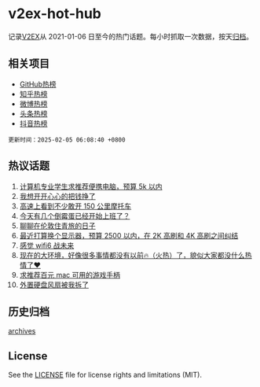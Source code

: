 # v2ex-hot-hub

 记录[V2EX](https://www.v2ex.com/)从 2021-01-06 日至今的热门话题。每小时抓取一次数据，按天[归档](archives)。
 
 ## 相关项目

- [GitHub热榜](https://github.com/lonnyzhang423/github-hot-hub)
- [知乎热榜](https://github.com/lonnyzhang423/zhihu-hot-hub)
- [微博热榜](https://github.com/lonnyzhang423/weibo-hot-hub)
- [头条热榜](https://github.com/lonnyzhang423/toutiao-hot-hub)
- [抖音热榜](https://github.com/lonnyzhang423/douyin-hot-hub)


 `更新时间：2025-02-05 06:08:40 +0800`

## 热议话题

1. [计算机专业学生求推荐便携电脑，预算 5k 以内](https://www.v2ex.com/t/1108792)
1. [我想开开心心的把钱挣了](https://www.v2ex.com/t/1108820)
1. [高速上看到不少敢开 150 公里摩托车](https://www.v2ex.com/t/1108853)
1. [今天有几个倒霉蛋已经开始上班了？](https://www.v2ex.com/t/1108799)
1. [聊聊在伦敦住青旅的日子](https://www.v2ex.com/t/1108808)
1. [最近打算换个显示器，预算 2500 以内，在 2K 高刷和 4K 高刷之间纠结](https://www.v2ex.com/t/1108798)
1. [感觉 wifi6 战未来](https://www.v2ex.com/t/1108838)
1. [现在的大环境，好像很多事情都没有以前🔥（火热）了，貌似大家都没什么热情了❤️](https://www.v2ex.com/t/1108843)
1. [求推荐百元 mac 可用的游戏手柄](https://www.v2ex.com/t/1108801)
1. [外置硬盘风扇被我拆了](https://www.v2ex.com/t/1108810)

## 历史归档

[archives](archives)

## License

See the [LICENSE](LICENSE) file for license rights and limitations (MIT).
